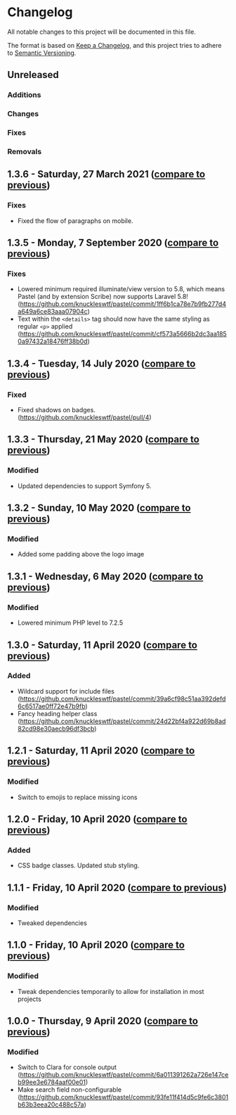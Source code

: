 # Changelog
All notable changes to this project will be documented in this file.

The format is based on [Keep a Changelog](https://keepachangelog.com/en/1.0.0/),
and this project tries to adhere to [Semantic Versioning](https://semver.org/spec/v2.0.0.html).

## Unreleased
### Additions

### Changes

### Fixes

### Removals

## 1.3.6 - Saturday, 27 March 2021 ([compare to previous](https://github.com/knuckleswtf/pastel/compare/1.3.5...1.3.6))
### Fixes
- Fixed the flow of paragraphs on mobile.

## 1.3.5 - Monday, 7 September 2020 ([compare to previous](https://github.com/knuckleswtf/pastel/compare/1.3.4...1.3.5))
### Fixes
- Lowered minimum required illuminate/view version to 5.8, which means Pastel (and by extension Scribe) now supports Laravel 5.8! (https://github.com/knuckleswtf/pastel/commit/1ff6b1ca78e7b9fb277d4a649a6ce83aaa07904c)
- Text within the `<details>` tag should now have the same styling as regular `<p>` applied (https://github.com/knuckleswtf/pastel/commit/cf573a5666b2dc3aa1850a97432a18476ff38b0d)

## 1.3.4 - Tuesday, 14 July 2020 ([compare to previous](https://github.com/knuckleswtf/pastel/compare/1.3.3...1.3.4))
### Fixed
- Fixed shadows on badges. (https://github.com/knuckleswtf/pastel/pull/4)

## 1.3.3 - Thursday, 21 May 2020 ([compare to previous](https://github.com/knuckleswtf/pastel/compare/1.3.2...1.3.3))
### Modified
- Updated dependencies to support Symfony 5.

## 1.3.2 - Sunday, 10 May 2020 ([compare to previous](https://github.com/knuckleswtf/pastel/compare/1.3.1...1.3.2))
### Modified
- Added some padding above the logo image

## 1.3.1 - Wednesday, 6 May 2020 ([compare to previous](https://github.com/knuckleswtf/pastel/compare/1.3.0...1.3.1))
### Modified
- Lowered minimum PHP level to 7.2.5

## 1.3.0 - Saturday, 11 April 2020 ([compare to previous](https://github.com/knuckleswtf/pastel/compare/1.2.1...1.3.0))
### Added
- Wildcard support for include files (https://github.com/knuckleswtf/pastel/commit/39a6cf98c51aa392defd6c6517ae0ff72e47b9fb)
- Fancy heading helper class (https://github.com/knuckleswtf/pastel/commit/24d22bf4a922d69b8ad82cd98e30aecb96df3bcb)

## 1.2.1 - Saturday, 11 April 2020 ([compare to previous](https://github.com/knuckleswtf/pastel/compare/1.2.0...1.2.1))
### Modified
- Switch to emojis to replace missing icons

## 1.2.0 - Friday, 10 April 2020 ([compare to previous](https://github.com/knuckleswtf/pastel/compare/1.1.1...1.2.0))
### Added
- CSS badge classes. Updated stub styling.

## 1.1.1 - Friday, 10 April 2020 ([compare to previous](https://github.com/knuckleswtf/pastel/compare/1.1.0...1.1.1))
### Modified
- Tweaked dependencies

## 1.1.0 - Friday, 10 April 2020 ([compare to previous](https://github.com/knuckleswtf/pastel/compare/1.0.0...1.1.0))
### Modified
- Tweak dependencies temporarily to allow for installation in most projects

## 1.0.0 - Thursday, 9 April 2020 ([compare to previous](https://github.com/knuckleswtf/pastel/compare/0.2.0...1.0.0))
### Modified
- Switch to Clara for console output (https://github.com/knuckleswtf/pastel/commit/6a011391262a726e147ceb99ee3e6784aaf00e01)
- Make search field non-configurable (https://github.com/knuckleswtf/pastel/commit/93fe11f414d5c9fe6c3801b63b3eea20c488c57a)

